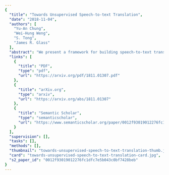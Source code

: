 ```yaml
---
{
  "title": "Towards Unsupervised Speech-to-text Translation",
  "date": "2018-11-04",
  "authors": [
    "Yu-An Chung",
    "Wei-Hung Weng",
    "S. Tong",
    "James R. Glass"
  ],
  "abstract": "We present a framework for building speech-to-text translation (ST) systems using only monolingual speech and text corpora, in other words, speech utterances from a source language and independent text from a target language. As opposed to traditional cascaded systems and end-to-end architectures, our system does not require any labeled data (i.e., transcribed source audio or parallel source and target text corpora) during training, making it especially applicable to language pairs with very few or even zero bilingual resources. The framework initializes the ST system with a cross-modal bilingual dictionary inferred from the monolingual corpora, that maps every source speech segment corresponding to a spoken word to its target text translation. For unseen source speech utterances, the system first performs word-by-word translation on each speech segment in the utterance. The translation is improved by leveraging a language model and a sequence denoising autoencoder to provide prior knowledge about the target language. Experimental results show that our unsupervised system achieves comparable BLEU scores to supervised end-to-end models despite the lack of supervision. We also provide an ablation analysis to examine the utility of each component in our system.",
  "links": [
    {
      "title": "PDF",
      "type": "pdf",
      "url": "https://arxiv.org/pdf/1811.01307.pdf"
    },
    {
      "title": "arXiv.org",
      "type": "arxiv",
      "url": "https://arxiv.org/abs/1811.01307"
    },
    {
      "title": "Semantic Scholar",
      "type": "semanticscholar",
      "url": "https://www.semanticscholar.org/paper/0012f93019012276fc1dfc7e5b043c0bf7428beb"
    }
  ],
  "supervision": [],
  "tasks": [],
  "methods": [],
  "thumbnail": "towards-unsupervised-speech-to-text-translation-thumb.jpg",
  "card": "towards-unsupervised-speech-to-text-translation-card.jpg",
  "s2_paper_id": "0012f93019012276fc1dfc7e5b043c0bf7428beb"
}
---
```


